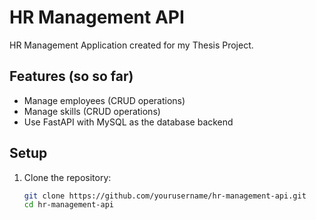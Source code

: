 # HR Management API

HR Management Application created for my Thesis Project.

## Features (so so far)
- Manage employees (CRUD operations)
- Manage skills (CRUD operations)
- Use FastAPI with MySQL as the database backend

## Setup

1. Clone the repository:
   ```bash
   git clone https://github.com/yourusername/hr-management-api.git
   cd hr-management-api
